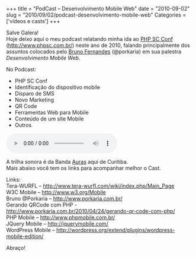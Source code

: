 +++
title = "PodCast – Desenvolvimento Mobile Web"
date = "2010-09-02"
slug = "2010/09/02/podcast-desenvolvimento-mobile-web"
Categories = ['vídeos e casts']
+++

<p>Salve Galera!<br/>
Hoje deixo aqui o meu podcast relatando minha ida ao <a href="http://www.phpsc.com.br/">PHP SC Conf</a> (<a href="http://www.phpsc.com.br/">http://www.phpsc.com.br/</a>) neste ano de 2010, falando principalmente dos assuntos colocados pelo <a href="http://www.porkaria.com.br/">Bruno Fernandes</a> (@porkaria) em sua palestra <em>Desenvolvimento Mobile Web</em>.</p>

<p>No Podcast:</p>

<ul>
<li>PHP SC Conf</li>
<li>Identificação do dispositivo mobile</li>
<li>Disparo de SMS</li>
<li>Novo Marketing</li>
<li>QR Code</li>
<li>Ferramentas Web para Mobile</li>
<li>Conteúdo de um site Mobile</li>
<li>Outros</li>
</ul>


<!--more-->

<audio controls>
  <source src="../../assets/uploads/audio/podPhpScConf.mp3" type="audio/mpeg">
Your browser does not support the audio element.
</audio>


<p>A trilha sonora é da Banda <a href="http://www.myspace.com/auraaor">Auras</a> aqui de Curitiba.<br/>
Mais abaixo você tem os links para acompanhar melhor o Cast.</p>

<p>Links:<br/>
Tera-WURFL &#8211; <a href="http://www.tera-wurfl.com/wiki/index.php/Main_Page">http://www.tera-wurfl.com/wiki/index.php/Main_Page</a><br/>
W3C Mobile &#8211; <a href="http://www.w3.org/Mobile">http://www.w3.org/Mobile</a><br/>
Bruno @Porkaria &#8211; <a href="http://www.porkaria.com.br/">http://www.porkaria.com.br/</a><br/>
Gerando QRCode com PHP -<a href="http://www.porkaria.com.br/2010/04/24/gerando-qr-code-com-php/">http://www.porkaria.com.br/2010/04/24/gerando-qr-code-com-php/</a><br/>
PHP Mobile &#8211; <a href="http://www.phpmobile.com.br">http://www.phpmobile.com.br/</a><br/>
JQuery Mobile &#8211; <a href="http://jquerymobile.com/">http://jquerymobile.com/</a><br/>
WordPress Mobile &#8211; <a href="http://wordpress.org/extend/plugins/wordpress-mobile-edition/">http://wordpress.org/extend/plugins/wordpress-mobile-edition/</a></p>

<p>Abraço!</p>
